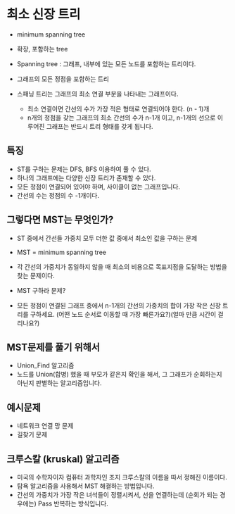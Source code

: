 # 최소 신장 트리

- minimum spanning tree
- 확장, 포함하는 tree

- Spanning tree : 그래프, 내부에 있는 모든 노드를 포함하는 트리이다.
- 그래프의 모든 정점을 포함하는 트리
- 스패닝 트리는 그래프의 최소 연결 부분을 나타내는 그래프이다.
    - 최소 연결이면 간선의 수가 가장 적은 형태로 연결되어야 한다. (n - 1)개
    - n개의 정점을 갖는 그래프의 최소 간선의 수가 n-1개 이고, n-1개의 선으로 이루어진 그래프는 반드시 트리 형태를 갖게 됩니다.


## 특징
- ST를 구하는 문제는 DFS, BFS 이용하여 풀 수 있다.
- 하나의 그래프에는 다양한 신장 트리가 존재할 수 있다.
- 모든 정점이 연결되어 있어야 하며, 사이클이 없는 그래프입니다.
- 간선의 수는 정점의 수 -1개이다.

## 그렇다면 MST는 무엇인가?
- ST 중에서 간선들 가중치 모두 더한 값 중에서 최소인 값을 구하는 문제
- MST = minimum spanning tree
- 각 간선의 가중치가 동일하지 않을 때 최소의 비용으로 목표지점을 도달하는 방법을 찾는 문제이다. 

- MST 구하라 문제?
- 모든 정점이 연결된 그래프 중에서 n-1개의 간선의 가중치의 합이 가장 작은 신장 트리를 구하세요. (어떤 노드 순서로 이동할 때 가장 빠른가요?)(얼마 만큼 시간이 걸리나요?)

## MST문제를 풀기 위해서
- Union_Find 알고리즘
- 노드를 Union(합병) 했을 때 부모가 같은지 확인을 해서, 그 그래프가 순회하는지
아닌지 판별하는 알고리즘입니다.

## 예시문제
- 네트워크 연결 망 문제
- 길찾기 문제


## 크루스칼 (kruskal) 알고리즘
- 미국의 수학자이자 컴퓨터 과학자인 조지 크루스칼의 이름을 따서 정해진 이름이다.
- 탐욕 알고리즘을 사용해서 MST 해결하는 방법입니다.
- 간선의 가중치가 가장 작은 녀석들이 정렬시켜서, 선을 연결하는데 (순회가 되는 경우에는) Pass 반복하는 방식입니다.